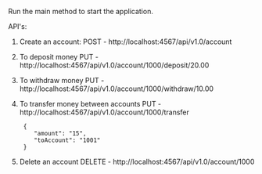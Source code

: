 Run the main method to start the  application.

API's:

1. Create an account:
 POST - http://localhost:4567/api/v1.0/account
 
2. To deposit money
PUT - http://localhost:4567/api/v1.0/account/1000/deposit/20.00

3. To withdraw money
PUT - http://localhost:4567/api/v1.0/account/1000/withdraw/10.00

4. To transfer money between accounts
PUT - http://localhost:4567/api/v1.0/account/1000/transfer
        
        {
           "amount": "15",
           "toAccount": "1001"
        }
5. Delete an account
DELETE - http://localhost:4567/api/v1.0/account/1000
